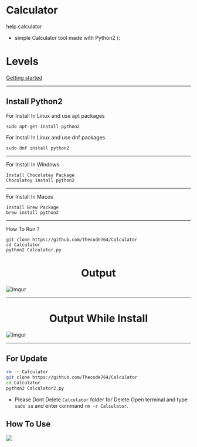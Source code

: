 # Calculator
help calculator
- simple Calculator tool made with Python2 (:
# Levels
[Getting started](#Install-Python2)


---
## Install Python2
For Install In Linux and use apt packages
```
sudo apt-get install python2
```
For Install In Linux and use dnf packages
```
sudo dnf install python2
```
---
For Install In Windows
```
Install Chocolatey Package
Chocolatey install python2
```
---
For Install In Macos
```
Install Brew Package
brew install python2
```
---
How To Run ?
```
git clone https://github.com/Thecode764/Calculator
cd Calculator
python2 Calculator.py
```
<h1 align="center">Output</h1>

![Imgur](https://i.postimg.cc/fMBWjc8w/Screenshot-from-2023-08-06-03-14-35.png?dl=1)

---



<h1 align="center">Output While Install</h1>

![Imgur](https://i.postimg.cc/NsJgqmyg/Screenshot-from-2023-08-06-03-56-44.png?dl=1)

---
## For Update
```zsh
rm -r Calculator
git clone https://github.com/Thecode764/Calculator
cd Calculator
python2 Calculator2.py
```
- Please Dont Delete `Calculator` folder for Delete Open terminal and type `sudo su` and enter command `rm -r Calculator`.
## How To Use
<img src="https://storage.tapture.ir/jabeh/node/2023/8/7/CxWrobYeD5nIzTacP878FDdIZFsdZ2xbBV67k8Ce.mp4">
